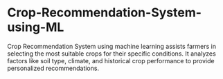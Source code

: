 # Crop-Recommendation-System-using-ML
Crop Recommendation System using machine learning assists farmers in selecting the most suitable crops for their specific conditions. It analyzes factors like soil type, climate, and historical crop performance to provide personalized recommendations.
